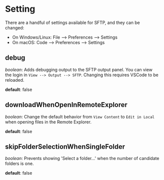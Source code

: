# Setting

There are a handful of settings available for SFTP, and they can be changed:

- On Windows/Linux: File --> Preferences --> Settings
- On macOS: Code --> Preferences --> Settings

## debug
*boolean*: Adds debugging output to the SFTP output panel.
You can view the login in `View --> Output --> SFTP`.  Changing this requires VSCode to be reloaded.

**default**: false

## downloadWhenOpenInRemoteExplorer
*boolean*: Change the default behavior from `View Content` to `Edit in Local` when opening files in the Remote Explorer.

**default**: false

## skipFolderSelectionWhenSingleFolder
*boolean*: Prevents showing 'Select a folder...' when the number of candidate folders is one.

**default**: false
